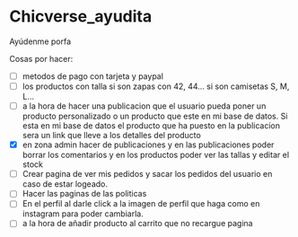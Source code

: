 # Chicverse_ayudita
Ayúdenme porfa

Cosas por hacer:
- [ ] metodos de pago con tarjeta y paypal
- [ ] los productos con talla si son zapas con 42, 44... si son camisetas S, M, L...
- [ ] a la hora de hacer una publicacion que el usuario pueda poner un producto personalizado o un producto que este en mi base de datos. Si esta en mi base de datos el producto que ha puesto en la publicacion sera un link que lleve a los detalles del producto
- [x] en zona admin hacer de publicaciones y en las publicaciones poder borrar los comentarios y en los productos poder ver las tallas y editar el stock
- [ ] Crear pagina de ver mis pedidos y sacar los pedidos del usuario en caso de estar logeado.
- [ ] Hacer las paginas de las politicas
- [ ] En el perfil al darle click a la imagen de perfil que haga como en instagram para poder cambiarla.
- [ ] a la hora de añadir producto al carrito que no recargue pagina
